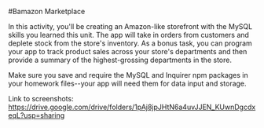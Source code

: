 #Bamazon Marketplace

In this activity, you'll be creating an Amazon-like storefront with the MySQL skills you learned this unit. The app will take in orders from customers and deplete stock from the store's inventory. As a bonus task, you can program your app to track product sales across your store's departments and then provide a summary of the highest-grossing departments in the store.

Make sure you save and require the MySQL and Inquirer npm packages in your homework files--your app will need them for data input and storage.

Link to screenshots:
https://drive.google.com/drive/folders/1pAj8jpJHtN6a4uvJJEN_KUwnDgcdxeqL?usp=sharing
